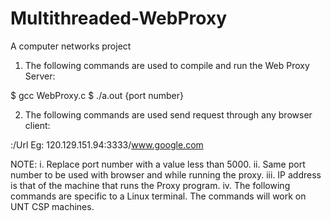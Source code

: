 # Multithreaded-WebProxy
A computer networks project

1.	The following commands are used to compile and run the Web Proxy Server:

 $ gcc WebProxy.c
 $ ./a.out {port number}

2.	The following commands are used send request through any browser client:

 <ip appress>:<port number>/Url
 Eg: 120.129.151.94:3333/www.google.com

NOTE: 
i.	Replace port number with a value less than 5000.
ii.	Same port number to be used with browser and while running the proxy.
iii.	IP address is that of the machine that runs the Proxy program.
iv.	The following commands are specific to a Linux terminal. The commands will work on UNT CSP machines.
 





